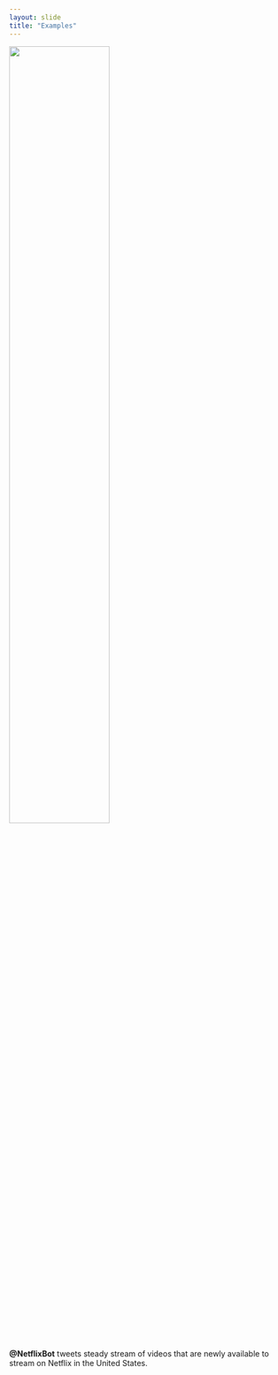 ```yaml
---
layout: slide
title: "Examples"
---
```


<img src="{{ site.baseurl }}/assets/img/example3.png" width="60%" height="60%">

**@NetflixBot** tweets steady stream of videos that are newly available to stream on Netflix in the United States.
